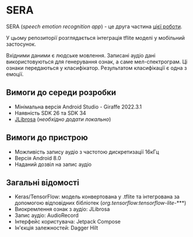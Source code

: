 # SERA

SERA (*speech emotion recognition app*) - це друга частина  [цієї роботи](https://github.com/nosenko-mi/ser_diploma).

У цьому репозиторії розглядається інтеграція tflite моделі у мобільний застосунок.

Вхідними даними є людське мовлення. Записані аудіо дані використовуються для генерування ознак, а саме мел-спектрограм. Ці ознаки передаються у класифікатор. Результатом класифікації є одна з емоції.

## Вимоги до середи розробки

- Мінімальна версія Android Studio - Giraffe 2022.3.1
- Наявність SDK 26 та SDK 34
- [JLibrosa](https://github.com/Subtitle-Synchronizer/jlibrosa/tree/master/binaries) (*необхідно додати локально*)

## Вимоги до пристрою

- Можливість запису аудіо з частотою дискретизації 16кГц
- Версія Android 8.0
- Наданий дозвіл на запис аудіо

## Загальні відомості

- Keras/TensorFlow: модель конвертована у .tflite та інтегрована за допомогою відповідних бібліотек (*org.tensorflow:tensorflow-lite-****)
- Виокремлення ознак з аудіо: JLibrosa
- Запис аудіо: AudioRecord
- Інтерфейс користувача: Jetpack Compose
- Ін'єкція залежностей: Dagger Hilt
